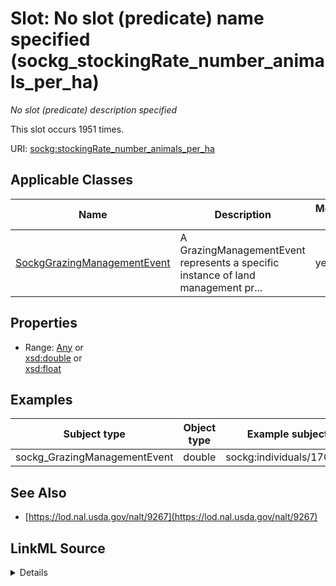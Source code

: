 

# Slot: No slot (predicate) name specified (sockg_stockingRate_number_animals_per_ha)


_No slot (predicate) description specified_






This slot occurs 1951 times.


URI: [sockg:stockingRate_number_animals_per_ha](https://idir.uta.edu/sockg-ontology/docs/stockingRate_number_animals_per_ha)



<!-- no inheritance hierarchy -->





## Applicable Classes

| Name | Description | Modifies Slot |
| --- | --- | --- |
| [SockgGrazingManagementEvent](../classes/SockgGrazingManagementEvent.md) | A GrazingManagementEvent represents a specific instance of land management pr... |  yes  |







## Properties

* Range: [Any](../classes/Any.md)&nbsp;or&nbsp;<br />[xsd:double](http://www.w3.org/2001/XMLSchema#double)&nbsp;or&nbsp;<br />[xsd:float](http://www.w3.org/2001/XMLSchema#float)






## Examples

| Subject type | Object type | Example subject | Example object | Occurrences |
| --- | --- | --- | --- | --- |
| sockg_GrazingManagementEvent | double | sockg:individuals/170955 | 0.0 | 1951 |


## See Also

* [https://lod.nal.usda.gov/nalt/9267](https://lod.nal.usda.gov/nalt/9267)



## LinkML Source

<details>

```yaml
name: sockg_stockingRate_number_animals_per_ha
annotations:
  count:
    tag: count
    value: 1951
description: No slot (predicate) description specified
title: No slot (predicate) name specified
examples:
- object:
    example_object: '0.0'
    example_object_type: double
    example_predicate: sockg:stockingRate_number_animals_per_ha
    example_subject: sockg:individuals/170955
    example_subject_type: sockg_GrazingManagementEvent
from_schema: soc-kg
see_also:
- https://lod.nal.usda.gov/nalt/9267
rank: 1000
domain: sockg_GrazingManagementEvent
slot_uri: sockg:stockingRate_number_animals_per_ha
alias: sockg_stockingRate_number_animals_per_ha
domain_of:
- sockg_GrazingManagementEvent
range: Any
any_of:
- range: double
- range: float

```
</details>